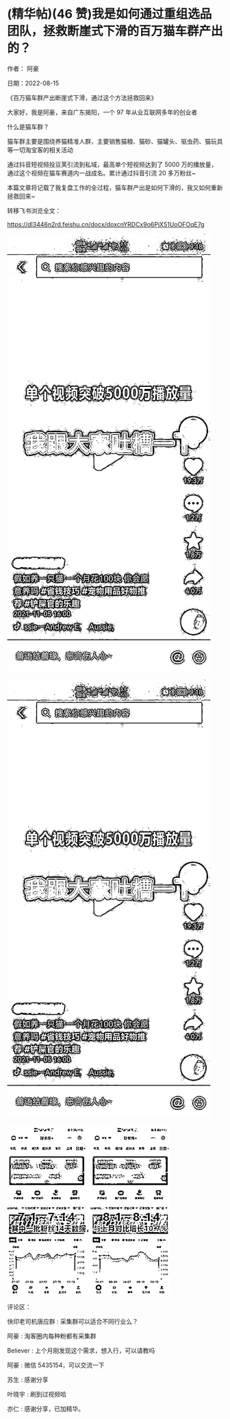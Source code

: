 
# (精华帖)(46 赞)我是如何通过重组选品团队，拯救断崖式下滑的百万猫车群产出的？

作者：  阿豪

日期：2022-08-15

《百万猫车群产出断崖式下滑，通过这个方法拯救回来》

大家好，我是阿豪，来自广东揭阳，一个 97 年从业互联网多年的创业者

什么是猫车群？

 

 

猫车群主要是围绕养猫精准人群，主要销售猫粮、猫砂、猫罐头、驱虫药、猫玩具等一切淘宝客的相关活动

通过抖音短视频投豆荚引流到私域，最高单个短视频达到了 5000 万的播放量，通过这个视频在猫车赛道内一战成名。累计通过抖音引流 20 多万粉丝~

本篇文章将记载了我复盘工作的全过程，猫车群产出是如何下滑的，我又如何重新拯救回来~

转移飞书浏览全文：

https://dl3446n2rd.feishu.cn/docx/doxcnYRDCx9o6PjX51UoOFOqE7g

![](img/chongwu_1114.png)

 

 

![](img/chongwu_1119.png)

 

 

![](img/chongwu_1124.png)

评论区：

快印老司机唐应群 : 采集群可以适合不同行业么？

阿豪 : 淘客圈内每种粉都有采集群

Believer : 上个月刚发现这个需求，想入行，可以请教吗

阿豪 : 微信 5435154，可以交流一下

苏生 : 感谢分享

叶晓宇 : 刷到过视频哈

亦仁 : 感谢分享，已加精华。
